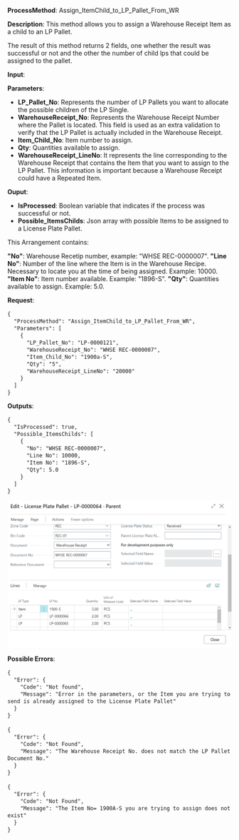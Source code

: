 **ProcessMethod**: Assign_ItemChild_to_LP_Pallet_From_WR

**Description**:
This method allows you to assign a Warehouse Receipt Item as a child to an LP Pallet.

The result of this method returns 2 fields, one whether the result was successful or not and the other the number of child lps that could be assigned to the pallet.

**Input**:

**Parameters**: 
-	**LP_Pallet_No**: Represents the number of LP Pallets you want to allocate the possible children of the LP Single.
-	**WarehouseReceipt_No**:  Represents the Warehouse Receipt Number where the Pallet is located. This field is used as an extra validation to verify that the LP Pallet is actually included in the Warehouse Receipt.
-	**Item_Child_No**: Item number to assign.
-	**Qty**: Quantities available to assign.
-	**WarehouseReceipt_LineNo**: It represents the line corresponding to the Warehouse Receipt that contains the Item that you want to assign to the LP Pallet. This information is important because a Warehouse Receipt could have a Repeated Item.

**Ouput**: 
-	**IsProcessed**: Boolean variable that indicates if the process was successful or not.
-	**Possible_ItemsChilds**: Json array with possible Items to be assigned to a License Plate Pallet.

This Arrangement contains:

  **"No"**: Warehouse Recetip number, example: "WHSE REC-0000007".
  **"Line No"**: Number of the line where the Item is in the Warehouse Recipe. Necessary to locate you at the time of being assigned. Example: 10000.
  **"Item No"**: Item number available. Example: "1896-S".
  **"Qty"**: Quantities available to assign. Example: 5.0.

**Request**:
```
{
  "ProcessMethod": "Assign_ItemChild_to_LP_Pallet_From_WR",
  "Parameters": [
    {
      "LP_Pallet_No": "LP-0000121",
      "WarehouseReceipt_No": "WHSE REC-0000007",
      "Item_Child_No": "1900a-S",
      "Qty": "5",
      "WarehouseReceipt_LineNo": "20000"
    }
  ]
}
```


**Outputs**:

```
{
  "IsProcessed": true,
  "Possible_ItemsChilds": [
    {
      "No": "WHSE REC-0000007",
      "Line No": 10000,
      "Item No": "1896-S",
      "Qty": 5.0
    }
  ]
}
```

![image.png](/.attachments/image-6675877d-9126-40b7-be52-836af42197bc.png) 


**Possible Errors**:

```
{
  "Error": {
    "Code": "Not found",
    "Message": "Error in the parameters, or the Item you are trying to send is already assigned to the License Plate Pallet"
  }
}

{
  "Error": {
    "Code": "Not Found",
    "Message": "The Warehouse Receipt No. does not match the LP Pallet Document No."
  }
}

{
  "Error": {
    "Code": "Not Found",
    "Message": "The Item No= 1900A-S you are trying to assign does not exist"
  }
}
```





